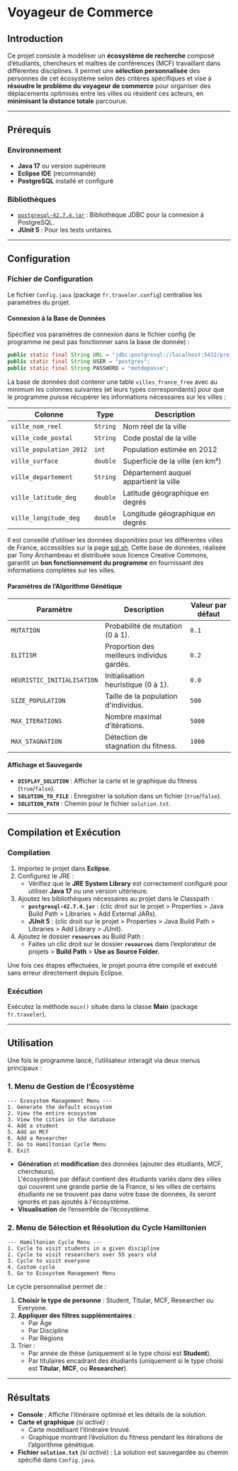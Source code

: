 
# **Voyageur de Commerce**

## **Introduction**

Ce projet consiste à modéliser un **écosystème de recherche** composé d’étudiants, chercheurs et maîtres de conférences (MCF) travaillant dans différentes disciplines. 
Il permet une **sélection personnalisée** des personnes de cet écosystème selon des critères spécifiques et vise à **résoudre le problème du voyageur de commerce** pour organiser des déplacements optimisés entre les villes où résident ces acteurs, en **minimisant la distance totale** parcourue.

---

## **Prérequis**

### **Environnement**
- **Java 17** ou version supérieure
- **Eclipse IDE** (recommandé)
- **PostgreSQL** installé et configuré

### **Bibliothèques**
- [`postgresql-42.7.4.jar`](https://jdbc.postgresql.org/download/) : Bibliothèque JDBC pour la connexion à PostgreSQL.
- **JUnit 5** : Pour les tests unitaires.

---

## **Configuration**

### **Fichier de Configuration**
Le fichier `Config.java` (package `fr.traveler.config`) centralise les paramètres du projet.

#### **Connexion à la Base de Données**
Spécifiez vos paramètres de connexion dans le fichier config (le programme ne peut pas fonctionner sans la base de donnée) :
```java
public static final String URL = "jdbc:postgresql://localhost:5432/projet_bdd";
public static final String USER = "postgres";
public static final String PASSWORD = "motdepasse";
```
La base de données doit contenir une table `villes_france_free` avec au minimum les colonnes suivantes (et leurs types correspondants) pour que le programme puisse récupérer les informations nécessaires sur les villes :

| Colonne              | Type          | Description                          |
|----------------------|---------------|--------------------------------------|
| `ville_nom_reel`     | `String` | Nom réel de la ville                |
| `ville_code_postal`  | `String`| Code postal de la ville             |
| `ville_population_2012` | `int`      | Population estimée en 2012          |
| `ville_surface`      | `double`       | Superficie de la ville (en km²)     |
| `ville_departement`  | `String`  | Département auquel appartient la ville |
| `ville_latitude_deg` | `double`       | Latitude géographique en degrés     |
| `ville_longitude_deg`| `double`       | Longitude géographique en degrés    |

Il est conseillé d’utiliser les données disponibles pour les différentes villes de France, accessibles sur la page [sql.sh](https://sql.sh/736-base-donnees-villes-francaises). Cette base de données, réalisée par Tony Archambeau et distribuée sous licence Creative Commons, garantit un **bon fonctionnement du programme** en fournissant des informations complètes sur les villes.

#### **Paramètres de l’Algorithme Génétique**

| Paramètre                     | Description                                   | Valeur par défaut |
|-------------------------------|-----------------------------------------------|-------------------|
| `MUTATION`                   | Probabilité de mutation (0 à 1).              | `0.1`            |
| `ELITISM`                    | Proportion des meilleurs individus gardés.    | `0.2`            |
| `HEURISTIC_INITIALISATION`   | Initialisation heuristique (0 à 1).           | `0.0`            |
| `SIZE_POPULATION`            | Taille de la population d'individus.          | `500`            |
| `MAX_ITERATIONS`             | Nombre maximal d’itérations.                  | `5000`           |
| `MAX_STAGNATION`             | Détection de stagnation du fitness.           | `1000`           |

#### **Affichage et Sauvegarde**
- **`DISPLAY_SOLUTION`** : Afficher la carte et le graphique du fitness (`true`/`false`).
- **`SOLUTION_TO_FILE`** : Enregistrer la solution dans un fichier (`true`/`false`).
- **`SOLUTION_PATH`** : Chemin pour le fichier `solution.txt`.

---

## **Compilation et Exécution**

### **Compilation**
1. Importez le projet dans **Eclipse**.
2. Configurez le JRE :  
   - Vérifiez que le **JRE System Library** est correctement configuré pour utiliser **Java 17** ou une version ultérieure.
3. Ajoutez les bibliothèques nécessaires au projet dans le Classpath :
   - **`postgresql-42.7.4.jar`** : (clic droit sur le projet > Properties > Java Build Path > Libraries > Add External JARs).
   - **JUnit 5** : (clic droit sur le projet > Properties > Java Build Path > Libraries > Add Library > JUnit).
4. Ajoutez le dossier **`resources`** au Build Path :  
   - Faites un clic droit sur le dossier **`resources`** dans l’explorateur de projets > **Build Path** > **Use as Source Folder**.

Une fois ces étapes effectuées, le projet pourra être compilé et exécuté sans erreur directement depuis Eclipse.

### **Exécution**
Exécutez la méthode `main()` située dans la classe **Main** (package `fr.traveler`).

---

## **Utilisation**

Une fois le programme lancé, l’utilisateur interagit via deux menus principaux :

### **1. Menu de Gestion de l’Écosystème**
```plaintext
--- Ecosystem Management Menu ---
1. Generate the default ecosystem
2. View the entire ecosystem
3. View the cities in the database
4. Add a student
5. Add an MCF
6. Add a Researcher
7. Go to Hamiltonian Cycle Menu
8. Exit
```
- **Génération** et **modification** des données (ajouter des étudiants, MCF, chercheurs).  
L'écosystème par défaut contient des étudiants variés dans des villes qui couvrent une grande partie de la France, si les villes de certains étudiants ne se trouvent pas dans votre base de données, ils seront ignorés et pas ajoutés à l'écosystème.
- **Visualisation** de l’ensemble de l’écosystème.

### **2. Menu de Sélection et Résolution du Cycle Hamiltonien**
```plaintext
--- Hamiltonian Cycle Menu ---
1. Cycle to visit students in a given discipline
2. Cycle to visit researchers over 55 years old
3. Cycle to visit everyone
4. Custom cycle
5. Go to Ecosystem Management Menu
```

Le cycle personnalisé permet de :
1. **Choisir le type de personne** : Student, Titular, MCF, Researcher ou Everyone.
2. **Appliquer des filtres supplémentaires** :
   - Par Âge
   - Par Discipline
   - Par Régions
3. Trier :
   - Par année de thèse (uniquement si le type choisi est **Student**).
   - Par titulaires encadrant des étudiants (uniquement si le type choisi est **Titular**, **MCF**, ou **Researcher**).

---

## **Résultats**

- **Console** : Affiche l’itinéraire optimisé et les détails de la solution.
- **Carte et graphique** *(si activé)* :
   - Carte modélisant l’itinéraire trouvé.
   - Graphique montrant l’évolution du fitness pendant les itérations de l’algorithme génétique.
- **Fichier `solution.txt`** *(si activé)* : La solution est sauvegardée au chemin spécifié dans `Config.java`.
